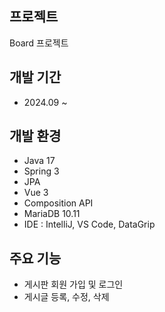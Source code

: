## 프로젝트
Board 프로젝트

## 개발 기간
- 2024.09 ~

## 개발 환경
- Java 17
- Spring 3
- JPA
- Vue 3
- Composition API
- MariaDB 10.11
- IDE : IntelliJ, VS Code, DataGrip

## 주요 기능
- 게시판 회원 가입 및 로그인
- 게시글 등록, 수정, 삭제
